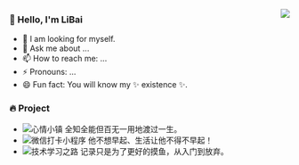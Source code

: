 <p>
  <a 
    href="https://github-readme-stats.vercel.app/api?username=wsydxiangwang&show_icons=true&count_private=true&hide_border=true&cache_seconds=1900" 
    target="_blank"
    rel="noopener noreferrer"
  >
    <img 
      align="right" 
      src="https://github-readme-stats.vercel.app/api?username=wsydxiangwang&show_icons=true&count_private=true&hide_border=true&cache_seconds=1900"
    >
  </a>
</p>

### 👋 Hello, I'm LiBai 

- 🍰 I am looking for myself.
- 💬 Ask me about ...
- 📫 How to reach me: ...
- ⚡ Pronouns: ...
- 😄 Fun fact: You will know my ✨ existence ✨.

### 🔥 Project

- ![心情小镇](https://github.com/wsydxiangwang/mood) 全知全能但百无一用地渡过一生。
- ![微信打卡小程序](https://github.com/wsydxiangwang/mood) 他不想早起、生活让他不得不早起！
- ![技术学习之路](https://github.com/wsydxiangwang/note) 记录只是为了更好的摸鱼，从入门到放弃。


